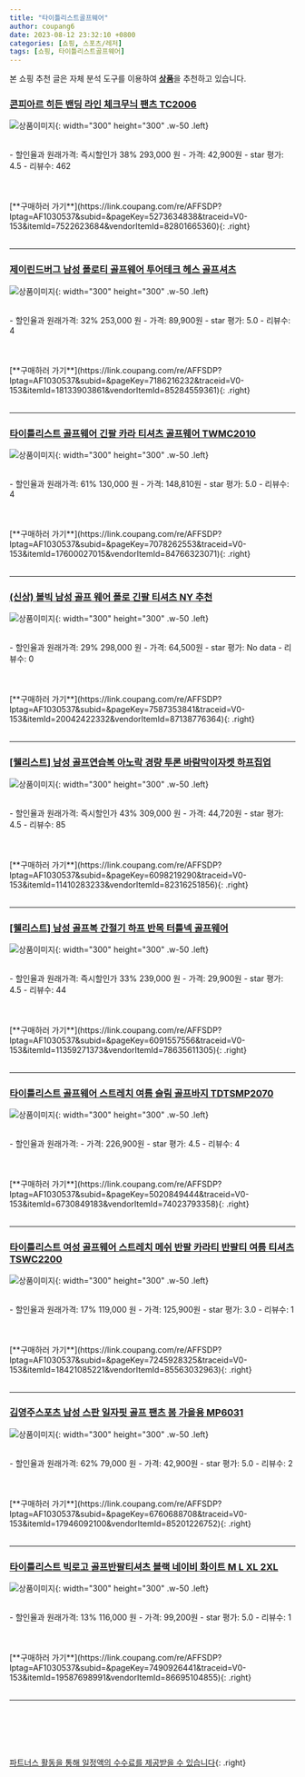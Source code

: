 ```yaml
---
title: "타이틀리스트골프웨어"
author: coupang6
date: 2023-08-12 23:32:10 +0800
categories: [쇼핑, 스포츠/레저]
tags: [쇼핑, 타이틀리스트골프웨어]
---
```


본 쇼핑 추천 글은 자체 분석 도구를 이용하여 [**상품**](https://link.coupang.com/a/bao1ui)을 추천하고 있습니다.

### [콘피아르 히든 밴딩 라인 체크무늬 팬츠 TC2006](https://link.coupang.com/re/AFFSDP?lptag=AF1030537&subid=&pageKey=5273634838&traceid=V0-153&itemId=7522623684&vendorItemId=82801665360)

![상품이미지](https://thumbnail7.coupangcdn.com/thumbnails/remote/230x230ex/image/vendor_inventory/2dcf/5ae31a007d5e9f8426240f2e7a63e949b80e0cefa77ae0f4485a5183f3bf.jpg){: width="300" height="300" .w-50 .left}


<br>
- 할인율과 원래가격: 즉시할인가 38%  293,000   원
- 가격: 42,900원
- star 평가: 4.5
- 리뷰수: 462
<br>
<br>
<br>
<br>
[**구매하러 가기**](https://link.coupang.com/re/AFFSDP?lptag=AF1030537&subid=&pageKey=5273634838&traceid=V0-153&itemId=7522623684&vendorItemId=82801665360){: .right}
<br>
<br>

---

### [제이린드버그 남성 폴로티 골프웨어 투어테크 헤스 골프셔츠](https://link.coupang.com/re/AFFSDP?lptag=AF1030537&subid=&pageKey=7186216232&traceid=V0-153&itemId=18133903861&vendorItemId=85284559361)

![상품이미지](https://thumbnail9.coupangcdn.com/thumbnails/remote/230x230ex/image/vendor_inventory/ff77/6863301c17ddcc34b45feba77af8317689e96396a190466dc2e8c72fc802.jpg){: width="300" height="300" .w-50 .left}


<br>
- 할인율과 원래가격: 32%  253,000   원
- 가격: 89,900원
- star 평가: 5.0
- 리뷰수: 4
<br>
<br>
<br>
<br>
[**구매하러 가기**](https://link.coupang.com/re/AFFSDP?lptag=AF1030537&subid=&pageKey=7186216232&traceid=V0-153&itemId=18133903861&vendorItemId=85284559361){: .right}
<br>
<br>

---

### [타이틀리스트 골프웨어 긴팔 카라 티셔츠 골프웨어 TWMC2010](https://link.coupang.com/re/AFFSDP?lptag=AF1030537&subid=&pageKey=7078262553&traceid=V0-153&itemId=17600027015&vendorItemId=84766323071)

![상품이미지](https://thumbnail9.coupangcdn.com/thumbnails/remote/230x230ex/image/vendor_inventory/d8ea/0e4a584c909a564783a4917f724e0e73427ab0304796a1e36c5d8c1840b2.jpg){: width="300" height="300" .w-50 .left}


<br>
- 할인율과 원래가격: 61%  130,000   원
- 가격: 148,810원
- star 평가: 5.0
- 리뷰수: 4
<br>
<br>
<br>
<br>
[**구매하러 가기**](https://link.coupang.com/re/AFFSDP?lptag=AF1030537&subid=&pageKey=7078262553&traceid=V0-153&itemId=17600027015&vendorItemId=84766323071){: .right}
<br>
<br>

---

### [(신상) 볼빅 남성 골프 웨어 폴로 긴팔 티셔츠 NY 추천](https://link.coupang.com/re/AFFSDP?lptag=AF1030537&subid=&pageKey=7587353841&traceid=V0-153&itemId=20042422332&vendorItemId=87138776364)

![상품이미지](https://thumbnail7.coupangcdn.com/thumbnails/remote/230x230ex/image/vendor_inventory/c48a/3e1019948b0298257d527a2f18414d1a5bc23fc4bc9a40c727050761c8ef.jpg){: width="300" height="300" .w-50 .left}


<br>
- 할인율과 원래가격: 29%  298,000   원
- 가격: 64,500원
- star 평가: No data
- 리뷰수: 0
<br>
<br>
<br>
<br>
[**구매하러 가기**](https://link.coupang.com/re/AFFSDP?lptag=AF1030537&subid=&pageKey=7587353841&traceid=V0-153&itemId=20042422332&vendorItemId=87138776364){: .right}
<br>
<br>

---

### [[웰리스트] 남성 골프연습복 아노락 경량 투론 바람막이자켓 하프집업](https://link.coupang.com/re/AFFSDP?lptag=AF1030537&subid=&pageKey=6098219290&traceid=V0-153&itemId=11410283233&vendorItemId=82316251856)

![상품이미지](https://thumbnail9.coupangcdn.com/thumbnails/remote/230x230ex/image/vendor_inventory/9a92/a4bd2fc41e5fb405c6899d5db78c3d1d708c5e4f8711f5d7c62306268ef2.jpg){: width="300" height="300" .w-50 .left}


<br>
- 할인율과 원래가격: 즉시할인가 43%  309,000   원
- 가격: 44,720원
- star 평가: 4.5
- 리뷰수: 85
<br>
<br>
<br>
<br>
[**구매하러 가기**](https://link.coupang.com/re/AFFSDP?lptag=AF1030537&subid=&pageKey=6098219290&traceid=V0-153&itemId=11410283233&vendorItemId=82316251856){: .right}
<br>
<br>

---

### [[웰리스트] 남성 골프복 간절기 하프 반목 터틀넥 골프웨어](https://link.coupang.com/re/AFFSDP?lptag=AF1030537&subid=&pageKey=6091557556&traceid=V0-153&itemId=11359271373&vendorItemId=78635611305)

![상품이미지](https://thumbnail10.coupangcdn.com/thumbnails/remote/230x230ex/image/vendor_inventory/f68d/577e6e31d209dbd2d885c29f0d0aeeb2c9d6a453b01b154f69f12def2784.jpg){: width="300" height="300" .w-50 .left}


<br>
- 할인율과 원래가격: 즉시할인가 33%  239,000   원
- 가격: 29,900원
- star 평가: 4.5
- 리뷰수: 44
<br>
<br>
<br>
<br>
[**구매하러 가기**](https://link.coupang.com/re/AFFSDP?lptag=AF1030537&subid=&pageKey=6091557556&traceid=V0-153&itemId=11359271373&vendorItemId=78635611305){: .right}
<br>
<br>

---

### [타이틀리스트 골프웨어 스트레치 여름 슬림 골프바지 TDTSMP2070](https://link.coupang.com/re/AFFSDP?lptag=AF1030537&subid=&pageKey=5020849444&traceid=V0-153&itemId=6730849183&vendorItemId=74023793358)

![상품이미지](https://thumbnail9.coupangcdn.com/thumbnails/remote/230x230ex/image/vendor_inventory/303a/ad6abbc7572c5f313aef69d1301cadcd796b474f38eee3bc58804776fa50.jpg){: width="300" height="300" .w-50 .left}


<br>
- 할인율과 원래가격: 
- 가격: 226,900원
- star 평가: 4.5
- 리뷰수: 4
<br>
<br>
<br>
<br>
[**구매하러 가기**](https://link.coupang.com/re/AFFSDP?lptag=AF1030537&subid=&pageKey=5020849444&traceid=V0-153&itemId=6730849183&vendorItemId=74023793358){: .right}
<br>
<br>

---

### [타이틀리스트 여성 골프웨어 스트레치 메쉬 반팔 카라티 반팔티 여름 티셔츠 TSWC2200](https://link.coupang.com/re/AFFSDP?lptag=AF1030537&subid=&pageKey=7245928325&traceid=V0-153&itemId=18421085221&vendorItemId=85563032963)

![상품이미지](https://thumbnail7.coupangcdn.com/thumbnails/remote/230x230ex/image/vendor_inventory/9f04/faf207127b417f4ef54f36244ce9a8dd76ad772621c153b48506027b672e.jpg){: width="300" height="300" .w-50 .left}


<br>
- 할인율과 원래가격: 17%  119,000   원
- 가격: 125,900원
- star 평가: 3.0
- 리뷰수: 1
<br>
<br>
<br>
<br>
[**구매하러 가기**](https://link.coupang.com/re/AFFSDP?lptag=AF1030537&subid=&pageKey=7245928325&traceid=V0-153&itemId=18421085221&vendorItemId=85563032963){: .right}
<br>
<br>

---

### [김영주스포츠 남성 스판 일자핏 골프 팬츠 봄 가을용 MP6031](https://link.coupang.com/re/AFFSDP?lptag=AF1030537&subid=&pageKey=6760688708&traceid=V0-153&itemId=17946092100&vendorItemId=85201226752)

![상품이미지](https://thumbnail9.coupangcdn.com/thumbnails/remote/230x230ex/image/vendor_inventory/bc2a/9b4a48cc309dbafa608b7f6dc3964b8c6b70d7fa30f576a106b36f098f65.jpg){: width="300" height="300" .w-50 .left}


<br>
- 할인율과 원래가격: 62%  79,000   원
- 가격: 42,900원
- star 평가: 5.0
- 리뷰수: 2
<br>
<br>
<br>
<br>
[**구매하러 가기**](https://link.coupang.com/re/AFFSDP?lptag=AF1030537&subid=&pageKey=6760688708&traceid=V0-153&itemId=17946092100&vendorItemId=85201226752){: .right}
<br>
<br>

---

### [타이틀리스트 빅로고 골프반팔티셔츠 블랙 네이비 화이트 M L XL 2XL](https://link.coupang.com/re/AFFSDP?lptag=AF1030537&subid=&pageKey=7490926441&traceid=V0-153&itemId=19587698991&vendorItemId=86695104855)

![상품이미지](https://thumbnail8.coupangcdn.com/thumbnails/remote/230x230ex/image/vendor_inventory/7008/768a07dc60e5003669b8a19de0c7175c857dd8d6c73949fdf4e08e7b3205.jpg){: width="300" height="300" .w-50 .left}


<br>
- 할인율과 원래가격: 13%  116,000   원
- 가격: 99,200원
- star 평가: 5.0
- 리뷰수: 1
<br>
<br>
<br>
<br>
[**구매하러 가기**](https://link.coupang.com/re/AFFSDP?lptag=AF1030537&subid=&pageKey=7490926441&traceid=V0-153&itemId=19587698991&vendorItemId=86695104855){: .right}
<br>
<br>

---
<br><br><br><br><br> [파트너스 활동을 통해 일정액의 수수료를 제공받을 수 있습니다](https://link.coupang.com/a/bao1ui){: .right}